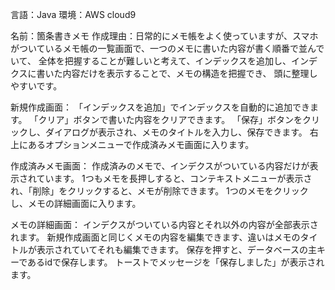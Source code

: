 言語：Java
環境：AWS cloud9

名前：箇条書きメモ
作成理由：日常的にメモ帳をよく使っていますが、スマホがついているメモ帳の一覧画面で、一つのメモに書いた内容が書く順番で並んでいて、
全体を把握することが難しいと考えて、インデックスを追加し、インデクスに書いた内容だけを表示することで、メモの構造を把握でき、
頭に整理しやすいです。


新規作成画面：
「インデックスを追加」でインデックスを自動的に追加できます。
「クリア」ボタンで書いた内容をクリアできます。
「保存」ボタンをクリックし、ダイアログが表示され、メモのタイトルを入力し、保存できます。
右上にあるオプションメニューで作成済みメモ画面に入ります。

作成済みメモ画面：
作成済みのメモで、インデクスがついている内容だけが表示されています。
1つもメモを長押しすると、コンテキストメニューが表示され、「削除」をクリックすると、メモが削除できます。
1つのメモをクリックし、メモの詳細画面に入ります。

メモの詳細画面：
インデクスがついている内容とそれ以外の内容が全部表示されます。
新規作成画面と同じくメモの内容を編集できます、違いはメモのタイトルが表示されていてそれも編集できます。
保存を押すと、データベースの主キーであるidで保存します。
トーストでメッセージを「保存しました」が表示されます。





